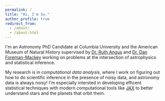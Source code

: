 ```yaml
---
permalink: /
title: "Hi, I'm So."
author_profile: true
redirect_from: 
  - /about/
  - /about.html
---
```


I'm an Astronomy PhD Candidate at Columbia University and the American Museum of Natural History 
supervised by [Dr. Ruth Angus](https://ruthangus.github.io/) and [Dr. Dan Foreman-Mackey](https://dfm.io/) working on problems at the intersection of astrophysics and statistical inference.

My research is in _computational data analysis_, where I work on figuring out how to do scientific inference in the presence of noisy data, and astronomy data is always noisy! I'm especially intersted in developing efficent statistical techniques with modern computational tools like [JAX](https://docs.jax.dev/en/latest/) to better understand stars and the planets that orbit them.
